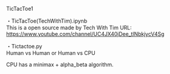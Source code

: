 TicTacToe1

・TicTacToe(TechWithTim).ipynb  
This is a open source made by Tech With Tim
URL:  
https://www.youtube.com/channel/UC4JX40jDee_tINbkjycV4Sg  

・Tictactoe.py  
Human vs Human or Human vs CPU  

CPU has a minimax + alpha_beta algorithm.


